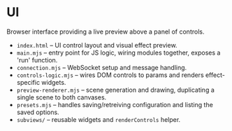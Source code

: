 # UI

Browser interface providing a live preview above a panel of controls.


- `index.html` – UI control layout and visual effect preview.
- `main.mjs` – entry point for JS logic, wiring modules together, exposes a 'run' function.
- `connection.mjs` – WebSocket setup and message handling.
- `controls-logic.mjs` – wires DOM controls to params and renders effect-specific widgets.
- `preview-renderer.mjs` – scene generation and drawing, duplicating a single scene to both canvases.
- `presets.mjs` – handles saving/retreiving configuration and listing the saved options.
- `subviews/` – reusable widgets and `renderControls` helper.